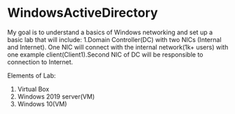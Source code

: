 # WindowsActiveDirectory

My goal is to understand a basics of Windows networking and set up a basic lab that will include: 
1.Domain Controller(DC) with two NICs (Internal and Internet). 
One NIC will connect with the internal network(1k+ users) with one example client(Client1).Second NIC of DC will be responsible to connection to Internet.

 Elements of Lab:
 1. Virtual Box
 2. Windows 2019 server(VM)
 3. Windows 10(VM)

 
